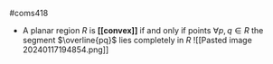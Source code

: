 #coms418 
- A planar region $R$ is **[[convex]]** if and only if points $\forall p,q \in R$ the segment $\overline{pq}$ lies completely in $R$
![[Pasted image 20240117194854.png]]
